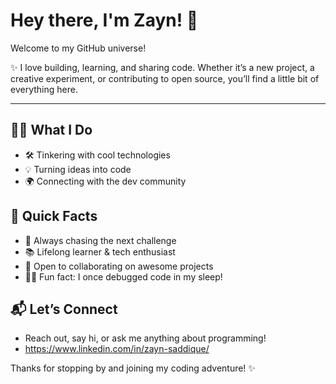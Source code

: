 # Hey there, I'm Zayn! 🚀

Welcome to my GitHub universe!

✨ I love building, learning, and sharing code. Whether it’s a new project, a creative experiment, or contributing to open source, you’ll find a little bit of everything here.

---

## 👨‍💻 What I Do
- 🛠️ Tinkering with cool technologies
- 💡 Turning ideas into code
- 🌍 Connecting with the dev community

## 🌟 Quick Facts
- 🎯 Always chasing the next challenge
- 📚 Lifelong learner & tech enthusiast
- 🤝 Open to collaborating on awesome projects
- 🧑‍🚀 Fun fact: I once debugged code in my sleep!

## 📬 Let’s Connect
- Reach out, say hi, or ask me anything about programming!
- https://www.linkedin.com/in/zayn-saddique/


Thanks for stopping by and joining my coding adventure! ✨
